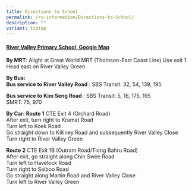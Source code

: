 ```yaml
---
title: Directions to School
permalink: /rv-information/Directions-to-School/
description: ""
variant: tiptap
---
```

<h4><a href="https://goo.gl/maps/MC9HhRPRbTCHbiuG9" rel="noopener noreferrer nofollow" target="_blank">River Valley Primary School, Google Map</a></h4><p><strong>By MRT</strong>: Alight at&nbsp;Great World MRT (Thomson-East Coast Line) Use&nbsp;exit 1 Head&nbsp;east&nbsp;on&nbsp;River Valley Green <br></p><p><strong>By Bus:<br>Bus service to River Valley Road</strong> : SBS Transit: 32, 54, 139, 195 </p><p><strong>Bus service to Kim Seng Road</strong> : SBS Transit: 5, 16, 175, 195 &nbsp;&nbsp;&nbsp;&nbsp;&nbsp;<br>SMRT: 75,&nbsp;970 <br></p><p><strong>By Car: Route 1</strong> CTE Exit 4 (Orchard Road)&nbsp;<br>After exit, turn right to Kramat Road&nbsp; &nbsp;&nbsp;<br>Turn left to Koek Road&nbsp;<br>Go straight down to Killiney Road and subsequently River Valley Close<br>Turn right to River Valley Green</p><p></p><p><strong>Route 2</strong>&nbsp;CTE Exit 1B (Outram Road/Tiong Bahru Road)&nbsp; &nbsp; &nbsp;&nbsp;<br>After exit, go straight along Chin Swee Road<br>Turn left to Havelock Road<br>Turn right to Saiboo Road<br>Go straight along Martin Road and River Valley Close&nbsp; &nbsp;&nbsp;<br>Turn left to River Valley Green</p>